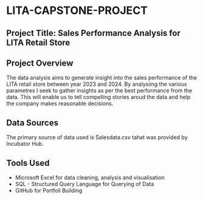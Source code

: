# LITA-CAPSTONE-PROJECT

## Project Title: Sales Performance Analysis for LITA Retail Store

## Project Overview
The data analysis aims to generate insight into the sales performance of the LITA retail store between year 2023 and 2024. By analysiing the various parametres I seek to gather insights as per the best performance from the data. This will enable us to tell compelling stories aroud the data and help the company makes reasonable decisions.

## Data Sources
The primary source of data used is Salesdata.csv tahat was provided by Incubator Hub.

## Tools Used
- Microsoft Excel for data cleaning, analysis and visualisation
- SQL - Structured Query Language for Querying of Data
- GitHub for Portfoli Building


